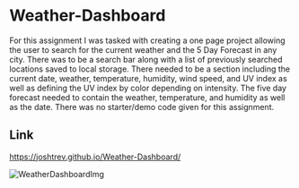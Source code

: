 # Weather-Dashboard

For this assignment I was tasked with creating a one page project allowing the user to search for the current weather and the 5 Day Forecast in any city. There was to be a search bar along with a list of previously searched locations saved to local storage. There needed to be a section including the current date, weather, temperature, humidity, wind speed, and UV index as well as defining the UV index by color depending on intensity. The five day forecast needed to contain the weather, temperature, and humidity as well as the date. There was no starter/demo code given for this assignment.

## Link

https://joshtrev.github.io/Weather-Dashboard/

![WeatherDashboardImg](https://user-images.githubusercontent.com/69084772/109325694-3b101e80-7824-11eb-9e7b-70a32138b0e2.png)